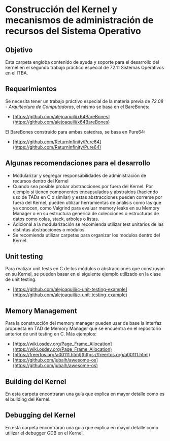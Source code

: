 # Construcción del Kernel y mecanismos de administración de recursos del Sistema Operativo

## Objetivo
Esta carpeta engloba contenido de ayuda y soporte para el desarrollo del kernel en el segundo trabajo práctico especial de 72.11 Sistemas Operativos en el ITBA.

## Requerimientos
Se necesita tener un trabajo práctivo especial de la materia previa de *72.08 - Arquitectura de Computadoras*, el mismo se basa en el BareBones:

- [https://github.com/alejoaquili/x64BareBones](https://github.com/alejoaquili/x64BareBones)

El BareBones construido para ambas catedras, se basa en Pure64:

- [https://github.com/ReturnInfinity/Pure64](https://github.com/ReturnInfinity/Pure64)

## Algunas recomendaciones para el desarrollo
- Modularizar y segregar responsabilidades de administración de recursos dentro del Kernel
- Cuando sea posible probar abstracciones por fuera del Kernel. Por ejemplo si tienen componentes encapsulados y abstraidos (haciendo uso de TADs en C o similar) y estas abstracciones pueden correrse por fuera del Kernel, pueden utilizar herramientas de análisis como las que ya conocen, como Valgrind para evaluar memory leaks en su Memory Manager o en su estructura generica de colecciones o estructuras de datos como colas, stack, arboles o listas.
- Adicional a la modularización se recomienda utilizar test unitarios de las distintas abstracciones o módulos.
- Se recomienda utilizar carpetas para organizar los modulos dentro del Kernel.

## Unit testing
Para realizar unit tests en C de los módulos o abstracciones que construyan en su Kernel, se pueden basar en el siguiente ejemplo utilizado en la clase de unit testing.

- [https://github.com/alejoaquili/c-unit-testing-example](https://github.com/alejoaquili/c-unit-testing-example)

## Memory Management
Para la construcción del memory manager pueden usar de base la interfaz propuesta en TAD de Memory Manager que se encuentra en el repositorio anterior de unit testing en C. Más ejemplos:
- [https://wiki.osdev.org/Page_Frame_Allocation](https://wiki.osdev.org/Page_Frame_Allocation)
- [https://freertos.org/a00111.html](https://freertos.org/a00111.html)
- [https://github.com/jubalh/awesome-os](https://github.com/jubalh/awesome-os)

## Building del Kernel
En esta carpeta encontraran una guía que explica en mayor detalle como es el building del Kernel.

## Debugging del Kernel
En esta carpeta encontraran una guía que explica en mayor detalle como utilizar el debugger GDB en el Kernel.
